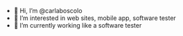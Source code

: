 - 👋 Hi, I’m @carlaboscolo
- 👀 I’m interested in web sites, mobile app, software tester
- 🌱 I’m currently working like a software tester


